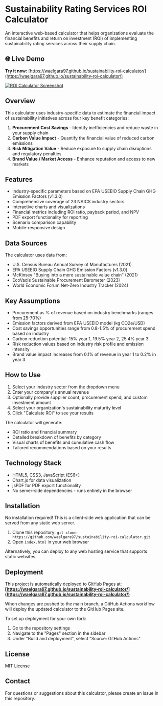 # Sustainability Rating Services ROI Calculator

An interactive web-based calculator that helps organizations evaluate the financial benefits and return on investment (ROI) of implementing sustainability rating services across their supply chain.

## 🌐 Live Demo

**Try it now:** [https://waelgara97.github.io/sustainability-roi-calculator/](https://waelgara97.github.io/sustainability-roi-calculator/)

[![ROI Calculator Screenshot](https://user-images.githubusercontent.com/191771839/294232234-70f876c8-a123-4e3c-8db3-e4ddbd72c75e.png)](https://waelgara97.github.io/sustainability-roi-calculator/)

## Overview

This calculator uses industry-specific data to estimate the financial impact of sustainability initiatives across four key benefit categories:

1. **Procurement Cost Savings** - Identify inefficiencies and reduce waste in your supply chain
2. **Carbon Value Impact** - Quantify the financial value of reduced carbon emissions
3. **Risk Mitigation Value** - Reduce exposure to supply chain disruptions and regulatory penalties
4. **Brand Value / Market Access** - Enhance reputation and access to new markets

## Features

- Industry-specific parameters based on EPA USEEIO Supply Chain GHG Emission Factors (v1.3.0)
- Comprehensive coverage of 23 NAICS industry sectors
- Interactive charts and visualizations
- Financial metrics including ROI ratio, payback period, and NPV
- PDF export functionality for reporting
- Scenario comparison capability
- Mobile-responsive design

## Data Sources

The calculator uses data from:

- U.S. Census Bureau Annual Survey of Manufactures (2021)
- EPA USEEIO Supply Chain GHG Emission Factors (v1.3.0)
- McKinsey "Buying into a more sustainable value chain" (2021)
- EcoVadis Sustainable Procurement Barometer (2023)
- World Economic Forum Net-Zero Industry Tracker (2024)

## Key Assumptions

- Procurement as % of revenue based on industry benchmarks (ranges from 25-70%)
- Emission factors derived from EPA USEEIO model (kg CO2e/USD)
- Cost savings opportunities range from 0.8-1.5% of procurement spend based on industry
- Carbon reduction potential: 15% year 1, 19.5% year 2, 25.4% year 3
- Risk reduction values based on industry risk profile and emission intensity
- Brand value impact increases from 0.1% of revenue in year 1 to 0.2% in year 3

## How to Use

1. Select your industry sector from the dropdown menu
2. Enter your company's annual revenue
3. Optionally provide supplier count, procurement spend, and custom investment amount
4. Select your organization's sustainability maturity level
5. Click "Calculate ROI" to see your results

The calculator will generate:
- ROI ratio and financial summary
- Detailed breakdown of benefits by category
- Visual charts of benefits and cumulative cash flow
- Tailored recommendations based on your results

## Technology Stack

- HTML5, CSS3, JavaScript (ES6+)
- Chart.js for data visualization
- jsPDF for PDF export functionality
- No server-side dependencies - runs entirely in the browser

## Installation

No installation required! This is a client-side web application that can be served from any static web server.

1. Clone this repository: `git clone https://github.com/waelgara97/sustainability-roi-calculator.git`
2. Open `index.html` in your web browser

Alternatively, you can deploy to any web hosting service that supports static websites.

## Deployment

This project is automatically deployed to GitHub Pages at:
**[https://waelgara97.github.io/sustainability-roi-calculator/](https://waelgara97.github.io/sustainability-roi-calculator/)**

When changes are pushed to the main branch, a GitHub Actions workflow will deploy the updated calculator to the GitHub Pages site.

To set up deployment for your own fork:
1. Go to the repository settings
2. Navigate to the "Pages" section in the sidebar
3. Under "Build and deployment", select "Source: GitHub Actions"

## License

MIT License

## Contact

For questions or suggestions about this calculator, please create an issue in this repository.
